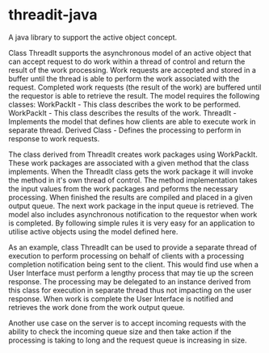 # threadit-java
A java library to support the active object concept.

Class ThreadIt supports the asynchronous model of an active object that can accept request to do work within a thread of control and return the
result of the work processing. Work requests are accepted and stored in a buffer until the thread is able to perform the work associated with
the request. Completed work requests (the result of the work) are buffered until the requestor is able to retrieve the result. 
The model requires the following classes:
WorkPackIt    - This class describes the work to be performed.
WorkPackIt    - This class describes the results of the work.
ThreadIt      - Implements the model that defines how clients are
                able to execute work in separate thread.
Derived Class - Defines the processing to perform in response to work
                requests.
                
The class derived from ThreadIt creates work packages using WorkPackIt. 
These work packages are associated with a given method that the class implements. When the ThreadIt class gets the work package it will invoke
the method in it's own thread of control. The method implementation takes the input values from the work packages and peforms the necessary
processing. When finished the results are compiled and placed in a given output queue. The next work package in the input queue is
retrieved. The model also includes asynchronous notification to the requestor when work is completed. By following simple rules it is
very easy for an application to utilise active objects using the model defined here.

As an example, class ThreadIt can be used to provide a separate thread of execution to perform processing on behalf of clients with a processing
completion notification being sent to the client. This would find use when a User Interface must perform a lengthy process that may tie up
the screen response. The processing may be delegated to an instance derived from this class for execution in separate thread thus not
impacting on the user response. When work is complete the User Interface is notified and retrieves the work done from the work output queue.

Another use case on the server is to accept incoming requests with the ability to check the incoming queue size and then take action if the 
processing is taking to long and the request queue is increasing in size.
